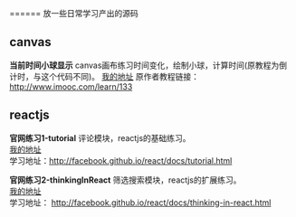 ======
  放一些日常学习产出的源码



## canvas 
**当前时间小球显示** 
canvas画布练习时间变化，绘制小球，计算时间(原教程为倒计时，与这个代码不同)。
[我的地址](canvas/index.html)
原作者教程链接：<http://www.imooc.com/learn/133>
  

## reactjs
**官网练习1-tutorial** 
评论模块，reactjs的基础练习。 <br/>
[我的地址](reactjs/tutorial.html) <br/>
学习地址：<http://facebook.github.io/react/docs/tutorial.html>

**官网练习2-thinkingInReact** 
筛选搜索模块，reactjs的扩展练习。<br/>
[我的地址](reactjs/thinkingInReact.html)<br/>
学习地址： <http://facebook.github.io/react/docs/thinking-in-react.html>
